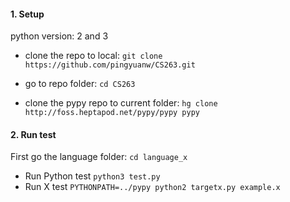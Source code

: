 #### 1. Setup
python version: 2 and 3

- clone the repo to local: `git clone https://github.com/pingyuanw/CS263.git`

- go to repo folder: `cd CS263`

- clone the pypy repo to current folder: `hg clone http://foss.heptapod.net/pypy/pypy pypy`

#### 2. Run test
First go the language folder: `cd language_x`

- Run Python test
    `python3 test.py`
- Run X test
    `PYTHONPATH=../pypy python2 targetx.py example.x`
